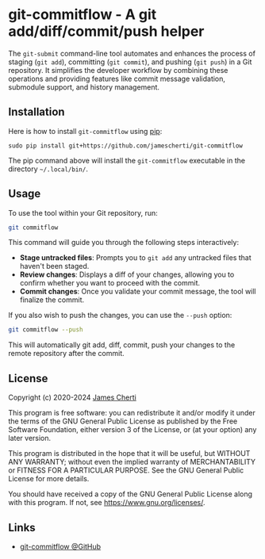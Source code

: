# git-commitflow - A git add/diff/commit/push helper

The `git-submit` command-line tool automates and enhances the process of staging (`git add`), committing (`git commit`), and pushing (`git push`) in a Git repository. It simplifies the developer workflow by combining these operations and providing features like commit message validation, submodule support, and history management.

## Installation

Here is how to install `git-commitflow` using [pip](https://pypi.org/project/pip/):
```
sudo pip install git+https://github.com/jamescherti/git-commitflow
```

The pip command above will install the `git-commitflow` executable in the directory `~/.local/bin/`.

## Usage

To use the tool within your Git repository, run:

```bash
git commitflow
```

This command will guide you through the following steps interactively:

- **Stage untracked files**: Prompts you to `git add` any untracked files that haven't been staged.
- **Review changes**: Displays a diff of your changes, allowing you to confirm whether you want to proceed with the commit.
- **Commit changes**: Once you validate your commit message, the tool will finalize the commit.

If you also wish to push the changes, you can use the `--push` option:

```bash
git commitflow --push
```

This will automatically git add, diff, commit, push your changes to the remote repository after the commit.

## License

Copyright (c) 2020-2024 [James Cherti](https://www.jamescherti.com)

This program is free software: you can redistribute it and/or modify it under the terms of the GNU General Public License as published by the Free Software Foundation, either version 3 of the License, or (at your option) any later version.

This program is distributed in the hope that it will be useful, but WITHOUT ANY WARRANTY; without even the implied warranty of MERCHANTABILITY or FITNESS FOR A PARTICULAR PURPOSE. See the GNU General Public License for more details.

You should have received a copy of the GNU General Public License along with this program. If not, see <https://www.gnu.org/licenses/>.

## Links

- [git-commitflow @GitHub](https://github.com/jamescherti/git-commitflow)
